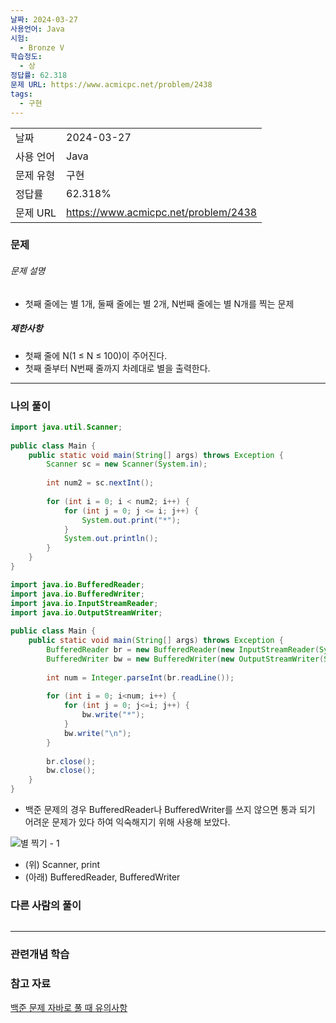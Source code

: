 ```yaml
---
날짜: 2024-03-27
사용언어: Java
시험:
  - Bronze V
학습정도:
  - 상
정답률: 62.318
문제 URL: https://www.acmicpc.net/problem/2438
tags:
  - 구현
---
```


|        |                                      |
| ------ | ------------------------------------ |
| 날짜     | 2024-03-27                           |
| 사용 언어  | Java                                 |
| 문제 유형  | 구현                                   |
| 정답률    | 62.318%                              |
| 문제 URL | https://www.acmicpc.net/problem/2438 |

### 문제

###### 문제 설명
- 첫째 줄에는 별 1개, 둘째 줄에는 별 2개, N번째 줄에는 별 N개를 찍는 문제

##### 제한사항
- 첫째 줄에 N(1 ≤ N ≤ 100)이 주어진다.
- 첫째 줄부터 N번째 줄까지 차례대로 별을 출력한다.

---

### 나의 풀이
```java
import java.util.Scanner;  
  
public class Main {  
    public static void main(String[] args) throws Exception {  
        Scanner sc = new Scanner(System.in);  
  
        int num2 = sc.nextInt();  
  
        for (int i = 0; i < num2; i++) {  
            for (int j = 0; j <= i; j++) {  
                System.out.print("*");  
            }  
            System.out.println();  
        }  
    }  
}
```

```Java
import java.io.BufferedReader;  
import java.io.BufferedWriter;  
import java.io.InputStreamReader;  
import java.io.OutputStreamWriter;  
  
public class Main {  
    public static void main(String[] args) throws Exception {  
        BufferedReader br = new BufferedReader(new InputStreamReader(System.in));  
        BufferedWriter bw = new BufferedWriter(new OutputStreamWriter(System.out));  
  
        int num = Integer.parseInt(br.readLine());  
  
        for (int i = 0; i<num; i++) {  
            for (int j = 0; j<=i; j++) {  
                bw.write("*");  
            }  
            bw.write("\n");  
        }  
  
        br.close();  
        bw.close();  
    }  
}
```
- 백준 문제의 경우 BufferedReader나 BufferedWriter를 쓰지 않으면 통과 되기 어려운 문제가 있다 하여 익숙해지기 위해 사용해 보았다.

![별 찍기 - 1](B2438.png)
- (위) Scanner, print
- (아래) BufferedReader, BufferedWriter
### 다른 사람의 풀이

```java

```

---
### 관련개념 학습

### 참고 자료
[백준 문제 자바로 풀 때 유의사항](https://m.blog.naver.com/chltmddus23/221696297647)